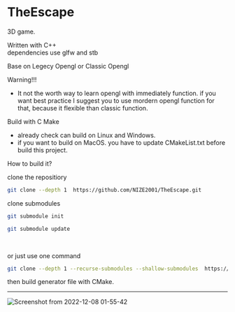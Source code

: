 # TheEscape
3D game. 

Written with C++<br>
dependencies use glfw and stb

Base on Legecy Opengl or Classic Opengl

Warning!!! 
* It not the worth way to learn opengl with immediately function. if you want best practice I suggest you to use mordern opengl function for that, because it flexible than classic function.

Build with C Make
* already check can build on Linux and Windows.
* if you want to build on MacOS. you have to update CMakeList.txt before build this project.

How to build it?

clone the repositiory
```sh
git clone --depth 1  https://github.com/NIZE2001/TheEscape.git
```
clone submodules 
```sh
git submodule init
```
```sh
git submodule update
```
<br>

or just use one command 
```sh
git clone --depth 1 --recurse-submodules --shallow-submodules  https://github.com/NIZE2001/TheEscape.git
```

then build generator file with CMake.

-----
![Screenshot from 2022-12-08 01-55-42](https://user-images.githubusercontent.com/41697381/206273673-7018498d-f55b-4cca-a03d-6713dabd878f.png)

